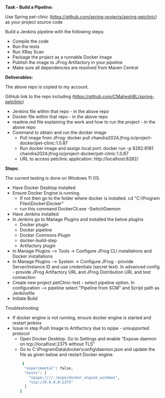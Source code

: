 **Task - Build a Pipeline:**

Use Spring pet-clinic (https://github.com/spring-projects/spring-petclinic) as your project source code

Build a Jenkins pipeline with the following steps:

  -  Compile the code
  -  Run the tests
  -  Run XRay Scan
  -  Package the project as a runnable Docker image
  -  Publish the image to JFrog Artifactory in your pipeline
  -  Make sure all dependencies are resolved from Maven Central


**Deliverables:**

The above repo is copied to my account.

GitHub link to the repo including (https://github.com/CMaheshBL/spring-petclinic)

  -  Jenkins file within that repo  - in the above repo
  -  Docker file within that repo - in the above repo
  -  readme.md file explaining the work and how to run the project - in the above repo
  -  Command to obtain and run the docker image
      -  Pull image from JFrog: docker pull chandra2024.jfrog.io/project-docker/pet-clinic:1.0.87
      -  Run docker image and assign local port: docker run -p 8282:8181 chandra2024.jfrog.io/project-docker/pet-clinic:1.0.87
      -  URL to access petclinic application: http://localhost:8282/

**Steps:**

The current testing is done on Windows 11 OS.
  - Have Docker Desktop installed
  - Ensure Docker Engine is running.
      - If not then go to the folder where docker is installed. cd "C:\Program Files\Docker\Docker\"
      - run this command DockerCli.exe -SwitchDaemon
  - Have Jenkins installed
  - In Jenkins go to Manage Plugins and installed the below plugins
      - Docker plugin
      - Docker pipeline
      - Docker Commons Plugin
      - docker-build-step
      - Artifactory plugin
  - In Manage Plugins --> Tools -> Configure JFrog CLI installations and Docker installations
  - In Manage Plugins --> System -> Configure JFrog - provide Server/Instance ID and use credentials (secret text). In advanced config - provide JFrog Artifactory URL and JFrog Distribution URL and test connection
  - Create new project petClinic-test - select pipeline option. In configuration --> pipeline select "Pipeline from SCM" and Script path as Jenkinsfile
  - Initiate Build 
  
  Troubleshooting
  - If docker engine is not running, ensure docker engine is started and restart jenkins
  - Issue in step Push Image to Artifactory due to npipe - unsupported protocol
    - Open Docker Desktop. Go to Settings and enable "Expose daemon on tcp://localhost:2375 without TLS"
    - Go to C:\ProgramData\docker\config\daemon.json and update the file as given below and restart Docker engine.
        ```bash
         {
          "experimental": false,
          "hosts": [
        	"npipe:////./pipe/docker_engine_windows",
            "tcp://0.0.0.0:2375"
          ]
        }
        ```
    





